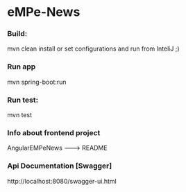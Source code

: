 # eMPe-News

### Build:
mvn clean install or set configurations and run from InteliJ ;)

### Run app
mvn spring-boot:run

### Run test:
mvn test

### Info about frontend project
AngularEMPeNews ---> README

### Api Documentation [Swagger]
http://localhost:8080/swagger-ui.html